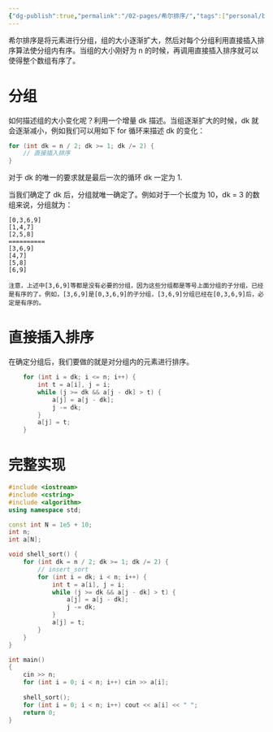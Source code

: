 ```yaml
---
{"dg-publish":true,"permalink":"/02-pages/希尔排序/","tags":["personal/blog","algorithm/sorting","algorithm/模板题"]}
---
```


希尔排序是将元素进行分组，组的大小逐渐扩大，然后对每个分组利用直接插入排序算法使分组内有序。当组的大小刚好为 n 的时候，再调用直接插入排序就可以使得整个数组有序了。

# 分组

如何描述组的大小变化呢？利用一个增量 dk 描述。当组逐渐扩大的时候，dk 就会逐渐减小，例如我们可以用如下 for 循环来描述 dk 的变化：
```c++
for (int dk = n / 2; dk >= 1; dk /= 2) {
	// 直接插入排序
}
```

对于 dk 的唯一的要求就是最后一次的循环 dk 一定为 1.

当我们确定了 dk 后，分组就唯一确定了。例如对于一个长度为 10，dk = 3 的数组来说，分组就为：
```
[0,3,6,9]
[1,4,7]
[2,5,8]
==========
[3,6,9]
[4,7]
[5,8]
[6,9]
```

```ad-note
注意，上述中[3,6,9]等都是没有必要的分组，因为这些分组都是等号上面分组的子分组，已经是有序的了。例如，[3,6,9]是[0,3,6,9]的子分组，[3,6,9]分组已经在[0,3,6,9]后，必定是有序的。
```

# 直接插入排序
在确定分组后，我们要做的就是对分组内的元素进行排序。
```c++
	for (int i = dk; i <= n; i++) {
	    int t = a[i], j = i;
	    while (j >= dk && a[j - dk] > t) {
	        a[j] = a[j - dk];
	        j -= dk;
	    }
	    a[j] = t;
	}
```


# 完整实现
```c++
#include <iostream>
#include <cstring>
#include <algorithm>
using namespace std;

const int N = 1e5 + 10;
int n;
int a[N];

void shell_sort() {
    for (int dk = n / 2; dk >= 1; dk /= 2) {
        // insert_sort
        for (int i = dk; i < n; i++) {
            int t = a[i], j = i;
            while (j >= dk && a[j - dk] > t) {
                a[j] = a[j - dk];
                j -= dk;
            }
            a[j] = t;
        }
    }
}

int main()
{
    cin >> n;
    for (int i = 0; i < n; i++) cin >> a[i];
    
    shell_sort();
    for (int i = 0; i < n; i++) cout << a[i] << " ";
    return 0;
}
```
